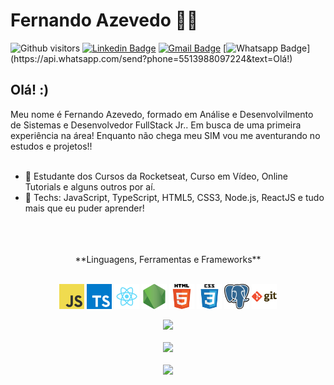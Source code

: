 # Fernando Azevedo :man_technologist:

![Github visitors](https://komarev.com/ghpvc/?username=fernandoaz09&color=7159c0&style=flat-square)
[![Linkedin Badge](https://img.shields.io/badge/-LinkedIn-blue?style=flat-square&logo=Linkedin&logoColor=white&link=https://https://www.linkedin.com/in/azevedo-fernando/)](https://www.linkedin.com/in/azevedo-fernando/)
[![Gmail Badge](https://img.shields.io/badge/-Gmail-c14438?style=flat-square&logo=Gmail&logoColor=white&link=mailto:fsazevedo09@gmail.com)](mailto:fsazevedo09@gmail.com)
[![Whatsapp Badge](https://img.shields.io/badge/-Whatsapp-4CA143?style=flat-square&labelColor=4CA143&logo=whatsapp&logoColor=white&link=https://api.whatsapp.com/send?phone=5513988097224&text=Olá!)](https://api.whatsapp.com/send?phone=5513988097224&text=Olá!)

## Olá! :)

Meu nome é Fernando Azevedo, formado em Análise e Desenvolvilmento de Sistemas e Desenvolvedor FullStack Jr..
Em busca de uma primeira experiência na área! Enquanto não chega meu SIM vou me aventurando no estudos e projetos!!
<br>
<br>

- 🚀 Estudante dos Cursos da Rocketseat, Curso em Vídeo, Online Tutorials e alguns outros por aí.
- :purple_heart: Techs: JavaScript, TypeScript, HTML5, CSS3, Node.js, ReactJS e tudo mais que eu puder aprender!



<br>
<br>
<br>

<div align="center">
  **Linguagens, Ferramentas e Frameworks** 
  <br>
  <br>

  <img height="40" src="https://raw.githubusercontent.com/github/explore/80688e429a7d4ef2fca1e82350fe8e3517d3494d/topics/javascript/javascript.png">  <img height="40" src="https://raw.githubusercontent.com/github/explore/80688e429a7d4ef2fca1e82350fe8e3517d3494d/topics/typescript/typescript.png">  <img height="40" src="https://raw.githubusercontent.com/github/explore/80688e429a7d4ef2fca1e82350fe8e3517d3494d/topics/react/react.png">  <img height="40" src="https://raw.githubusercontent.com/github/explore/80688e429a7d4ef2fca1e82350fe8e3517d3494d/topics/nodejs/nodejs.png">  <img height="40" src="https://raw.githubusercontent.com/github/explore/80688e429a7d4ef2fca1e82350fe8e3517d3494d/topics/html/html.png">  <img height="40" src="https://raw.githubusercontent.com/github/explore/80688e429a7d4ef2fca1e82350fe8e3517d3494d/topics/css/css.png">  <img height="40" src="https://raw.githubusercontent.com/github/explore/80688e429a7d4ef2fca1e82350fe8e3517d3494d/topics/postgresql/postgresql.png">  <img height="40" src="https://raw.githubusercontent.com/github/explore/80688e429a7d4ef2fca1e82350fe8e3517d3494d/topics/git/git.png">
</div>

 <div align="center">
  <img height='180em' src="https://github-readme-stats.vercel.app/api?username=fernandoaz09&theme=github_dark&show_icons=true">
 </div>
 <br>
 <div align="center">
  <img height='180em' src="https://github-readme-stats.vercel.app/api/top-langs/?username=fernandoaz09&layout=compact&theme=github_dark">
 </div>  
 <br>
 <div align="center">
  <img height='180em' src='https://github-readme-streak-stats.herokuapp.com?user=fernandoaz09&theme=react&date_format=j%20M%5B%20Y%5D&fire=DD0000&ring=52DD81&dates=52DD81&stroke=ABCFDD' />
 </div>
